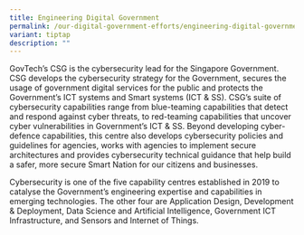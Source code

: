 ```yaml
---
title: Engineering Digital Government
permalink: /our-digital-government-efforts/engineering-digital-government/
variant: tiptap
description: ""
---
```

GovTech’s CSG is the cybersecurity lead for the Singapore Government. CSG develops the cybersecurity strategy for the Government, secures the usage of government digital services for the public and protects the Government’s ICT systems and Smart systems (ICT & SS). CSG’s suite of cybersecurity capabilities range from blue-teaming capabilities that detect and respond against cyber threats, to red-teaming capabilities that uncover cyber vulnerabilities in Government’s ICT & SS. Beyond developing cyber-defence capabilities, this centre also develops cybersecurity policies and guidelines for agencies, works with agencies to implement secure architectures and provides cybersecurity technical guidance that help build a safer, more secure Smart Nation for our citizens and businesses.

Cybersecurity is one of the five capability centres established in 2019 to catalyse the Government’s engineering expertise and capabilities in emerging technologies. The other four are Application Design, Development & Deployment, Data Science and Artificial Intelligence, Government ICT Infrastructure, and Sensors and Internet of Things.